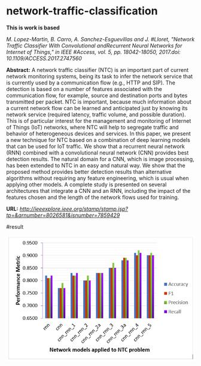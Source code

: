# network-traffic-classification

**This is work is based**

*M. Lopez-Martin, B. Carro, A. Sanchez-Esguevillas and J. #Lloret, "Network Traffic Classifier With Convolutional andRecurrent Neural Networks for Internet of Things," in IEEE #Access, vol. 5, pp. 18042-18050, 2017.doi: 10.1109/ACCESS.2017.2747560*

**Abstract:** 
A network traffic classifier (NTC) is an important part of current network monitoring systems, being its task to infer the network service that is currently used by a communication flow (e.g., HTTP and SIP). The detection is based on a number of features associated with the communication flow, for example, source and destination ports and bytes transmitted per packet. NTC is important, because much information about a current network flow can be learned and anticipated just by knowing its network service (required latency, traffic volume, and possible duration). This is of particular interest for the management and monitoring of Internet of Things (IoT) networks, where NTC will help to segregate traffic and behavior of heterogeneous devices and services. In this paper, we present a new technique for NTC based on a combination of deep learning models that can be used for IoT traffic. We show that a recurrent neural network (RNN) combined with a convolutional neural network (CNN) provides best detection results. The natural domain for a CNN, which is image processing, has been extended to NTC in an easy and natural way. We show that the proposed method provides better detection results than alternative algorithms without requiring any feature engineering, which is usual when applying other models. A complete study is presented on several architectures that integrate a CNN and an RNN, including the impact of the features chosen and the length of the network flows used for training.

**URL:** *http://ieeexplore.ieee.org/stamp/stamp.jsp?tp=&arnumber=8026581&isnumber=7859429*

#result 

![](result/result.PNG)
